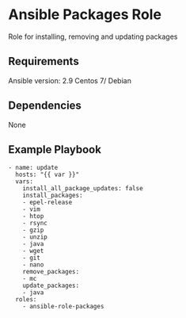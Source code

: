 # Ansible Packages Role
Role for installing, removing and updating packages
## Requirements
Ansible version: 2.9
Centos 7/ Debian
## Dependencies
None
## Example Playbook
```
- name: update
  hosts: "{{ var }}"
  vars:
    install_all_package_updates: false
    install_packages:
    - epel-release
    - vim
    - htop
    - rsync
    - gzip
    - unzip
    - java
    - wget
    - git
    - nano
    remove_packages: 
    - mc
    update_packages:
    - java
  roles:
    - ansible-role-packages
```

